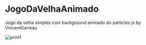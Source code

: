 # JogoDaVelhaAnimado

Jogo da velha simples com background animado do particles js by VincentGarreau

![print1](https://github.com/gabrielrbarbosa23/JogoDaVelhaAnimado/assets/110126012/cd95384c-71fb-417f-95f8-1771938cfe8f)
